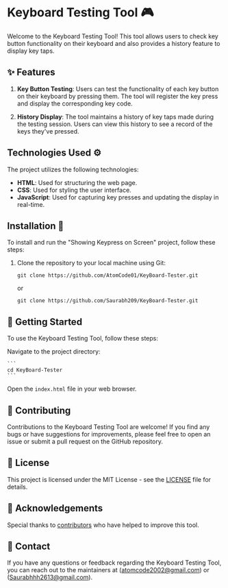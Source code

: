 # Keyboard Testing Tool 🎮

Welcome to the Keyboard Testing Tool! This tool allows users to check key button functionality on their keyboard and also provides a history feature to display key taps.

## ✨ Features

1. **Key Button Testing**: Users can test the functionality of each key button on their keyboard by pressing them. The tool will register the key press and display the corresponding key code.

2. **History Display**: The tool maintains a history of key taps made during the testing session. Users can view this history to see a record of the keys they've pressed.

##  Technologies Used ⚙️

The project utilizes the following technologies:

- **HTML**: Used for structuring the web page.
- **CSS**: Used for styling the user interface.
- **JavaScript**: Used for capturing key presses and updating the display in real-time.

## Installation 🚀

To install and run the "Showing Keypress on Screen" project, follow these steps:

1. Clone the repository to your local machine using Git:

    ```
    git clone https://github.com/AtomCode01/KeyBoard-Tester.git
    ```
    or 
    ```
    git clone https://github.com/Saurabh209/KeyBoard-Tester.git
    ```
    
## 🚀 Getting Started

To use the Keyboard Testing Tool, follow these steps:

 Navigate to the project directory:

    ```
    cd KeyBoard-Tester
    ```

  Open the `index.html` file in your web browser.

## 🎩 Contributing

Contributions to the Keyboard Testing Tool are welcome! If you find any bugs or have suggestions for improvements, please feel free to open an issue or submit a pull request on the GitHub repository.

## 📜 License

This project is licensed under the MIT License - see the [LICENSE](LICENSE) file for details.

## 🌟 Acknowledgements

Special thanks to [contributors](CONTRIBUTORS.md) who have helped to improve this tool.

## 📧 Contact

If you have any questions or feedback regarding the Keyboard Testing Tool, you can reach out to the maintainers at (atomcode2002@gmail.com) or (Saurabhhh2613@gmail.com).
